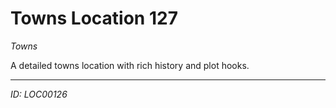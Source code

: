 # Towns Location 127

*Towns*

A detailed towns location with rich history and plot hooks.

---
*ID: LOC00126*